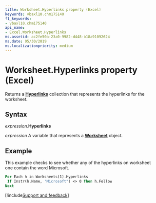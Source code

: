 ```yaml
---
title: Worksheet.Hyperlinks property (Excel)
keywords: vbaxl10.chm175140
f1_keywords:
- vbaxl10.chm175140
api_name:
- Excel.Worksheet.Hyperlinks
ms.assetid: ac2fe50a-23a0-9982-d448-b18a91092624
ms.date: 05/30/2019
ms.localizationpriority: medium
---
```



# Worksheet.Hyperlinks property (Excel)

Returns a **[Hyperlinks](Excel.Hyperlinks.md)** collection that represents the hyperlinks for the worksheet.


## Syntax

_expression_.**Hyperlinks**

_expression_ A variable that represents a **[Worksheet](Excel.Worksheet.md)** object.


## Example

This example checks to see whether any of the hyperlinks on worksheet one contain the word Microsoft.

```vb
For Each h in Worksheets(1).Hyperlinks 
 If Instr(h.Name, "Microsoft") <> 0 Then h.Follow 
Next
```




[!include[Support and feedback](~/includes/feedback-boilerplate.md)]